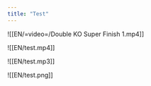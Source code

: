 ```yaml
---
title: "Test"
---
```

![[EN/=video=/Double KO Super Finish 1.mp4]]

![[EN/test.mp4]]

![[EN/test.mp3]]

![[EN/test.png]]